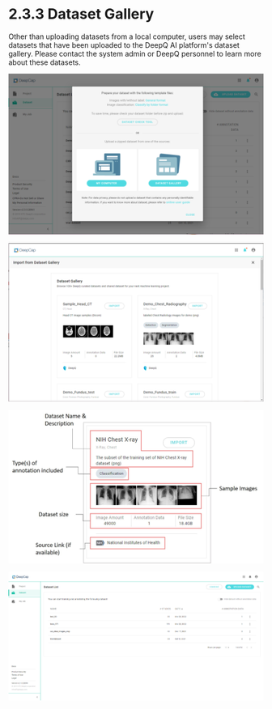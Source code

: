 # 2.3.3 Dataset Gallery

Other than uploading datasets from a local computer, users may select datasets that have been uploaded to the DeepQ AI platform's dataset gallery. Please contact the system admin or DeepQ personnel to learn more about these datasets.

![Select "Dataset Gallery" to upload datasets that were stored on the system.](../../.gitbook/assets/con-2-3-3-1-new.png)

![The next step requires user to select one of the three supporting data formats](../../.gitbook/assets/con-2-3-3-2-2.3.PNG)

![Each card contains information about the dataset, including file size/format, annoatation type included and source link](../../.gitbook/assets/con-2-3-3-3-2.3.jpg)

![Once successfully imported, the user can view and process the dataset under "DeepCap-->Dataset" or "AI Training-->Dataset"](../../.gitbook/assets/con-2-6-0.png)
